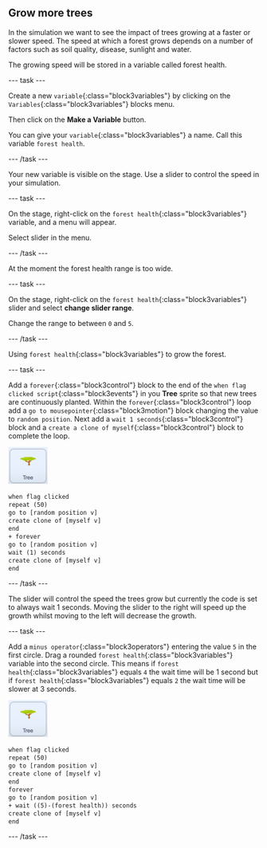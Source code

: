 ## Grow more trees

In the simulation we want to see the impact of trees growing at a faster or slower speed. The speed at which a forest grows depends on a number of factors such as soil quality, disease, sunlight and water.

The growing speed will be stored in a variable called forest health.

--- task ---

Create a new `variable`{:class="block3variables"} by clicking on the `Variables`{:class="block3variables"} blocks menu.

Then click on the **Make a Variable** button.

You can give your `variable`{:class="block3variables"} a name. Call this variable `forest health`.

--- /task ---

Your new variable is visible on the stage. Use a slider to control the speed in your simulation.

--- task ---

On the stage, right-click on the `forest health`{:class="block3variables"} variable, and a menu will appear.

Select slider in the menu.

--- /task ---

At the moment the forest health range is too wide.

--- task ---

On the stage, right-click on the `forest health`{:class="block3variables"} slider and select **change slider range**.

Change the range to between `0` and `5`.

--- /task ---

Using `forest health`{:class="block3variables"} to grow the forest.

--- task ---

Add a `forever`{:class="block3control"} block to the end of the `when flag clicked script`{:class="block3events"} in you **Tree** sprite so that new trees are continuously planted. Within the `forever`{:class="block3control"} loop add a `go to mousepointer`{:class="block3motion"} block changing the value to `random position`. Next add a `wait 1 seconds`{:class="block3control"} block and a `create a clone of myself`{:class="block3control"} block to complete the loop.

![image of the Tree sprite](images/tree-sprite.png)

```blocks3
when flag clicked
repeat (50)
go to [random position v]
create clone of [myself v]
end
+ forever
go to [random position v]
wait (1) seconds
create clone of [myself v]
end
```

--- /task ---

The slider will control the speed the trees grow but currently the code is set to always wait 1 seconds. Moving the slider to the right will speed up the growth whilst moving to the left will decrease the growth.

--- task ---

Add a `minus operator`{:class="block3operators"} entering the value `5` in the first circle. Drag a rounded `forest health`{:class="block3variables"} variable into the second circle. This means if `forest health`{:class="block3variables"} equals `4` the wait time will be 1 second but if `forest health`{:class="block3variables"} equals `2` the wait time will be slower at 3 seconds.

![image of the Tree sprite](images/tree-sprite.png)

```blocks3
when flag clicked
repeat (50)
go to [random position v]
create clone of [myself v]
end
forever
go to [random position v]
+ wait ((5)-(forest health)) seconds
create clone of [myself v]
end
```

--- /task ---
